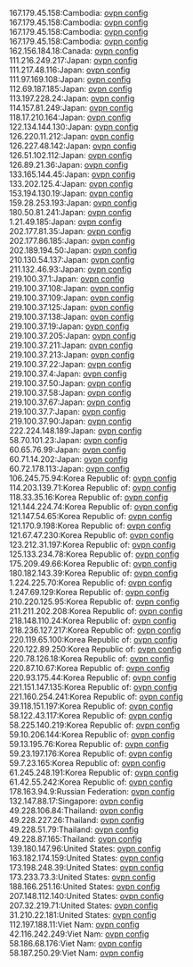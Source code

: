 167.179.45.158:Cambodia: [ovpn config](vpn/167_179_45_158.ovpn)  
167.179.45.158:Cambodia: [ovpn config](vpn/167_179_45_158.ovpn)  
167.179.45.158:Cambodia: [ovpn config](vpn/167_179_45_158.ovpn)  
167.179.45.158:Cambodia: [ovpn config](vpn/167_179_45_158.ovpn)  
162.156.184.18:Canada: [ovpn config](vpn/162_156_184_18.ovpn)  
111.216.249.217:Japan: [ovpn config](vpn/111_216_249_217.ovpn)  
111.217.48.116:Japan: [ovpn config](vpn/111_217_48_116.ovpn)  
111.97.169.108:Japan: [ovpn config](vpn/111_97_169_108.ovpn)  
112.69.187.185:Japan: [ovpn config](vpn/112_69_187_185.ovpn)  
113.197.228.24:Japan: [ovpn config](vpn/113_197_228_24.ovpn)  
114.157.81.249:Japan: [ovpn config](vpn/114_157_81_249.ovpn)  
118.17.210.164:Japan: [ovpn config](vpn/118_17_210_164.ovpn)  
122.134.144.130:Japan: [ovpn config](vpn/122_134_144_130.ovpn)  
126.220.11.212:Japan: [ovpn config](vpn/126_220_11_212.ovpn)  
126.227.48.142:Japan: [ovpn config](vpn/126_227_48_142.ovpn)  
126.51.102.112:Japan: [ovpn config](vpn/126_51_102_112.ovpn)  
126.89.21.36:Japan: [ovpn config](vpn/126_89_21_36.ovpn)  
133.165.144.45:Japan: [ovpn config](vpn/133_165_144_45.ovpn)  
133.202.125.4:Japan: [ovpn config](vpn/133_202_125_4.ovpn)  
153.194.130.19:Japan: [ovpn config](vpn/153_194_130_19.ovpn)  
159.28.253.193:Japan: [ovpn config](vpn/159_28_253_193.ovpn)  
180.50.81.241:Japan: [ovpn config](vpn/180_50_81_241.ovpn)  
1.21.49.185:Japan: [ovpn config](vpn/1_21_49_185.ovpn)  
202.177.81.35:Japan: [ovpn config](vpn/202_177_81_35.ovpn)  
202.177.86.185:Japan: [ovpn config](vpn/202_177_86_185.ovpn)  
202.189.194.50:Japan: [ovpn config](vpn/202_189_194_50.ovpn)  
210.130.54.137:Japan: [ovpn config](vpn/210_130_54_137.ovpn)  
211.132.46.93:Japan: [ovpn config](vpn/211_132_46_93.ovpn)  
219.100.37.1:Japan: [ovpn config](vpn/219_100_37_1.ovpn)  
219.100.37.108:Japan: [ovpn config](vpn/219_100_37_108.ovpn)  
219.100.37.109:Japan: [ovpn config](vpn/219_100_37_109.ovpn)  
219.100.37.125:Japan: [ovpn config](vpn/219_100_37_125.ovpn)  
219.100.37.138:Japan: [ovpn config](vpn/219_100_37_138.ovpn)  
219.100.37.19:Japan: [ovpn config](vpn/219_100_37_19.ovpn)  
219.100.37.205:Japan: [ovpn config](vpn/219_100_37_205.ovpn)  
219.100.37.211:Japan: [ovpn config](vpn/219_100_37_211.ovpn)  
219.100.37.213:Japan: [ovpn config](vpn/219_100_37_213.ovpn)  
219.100.37.22:Japan: [ovpn config](vpn/219_100_37_22.ovpn)  
219.100.37.4:Japan: [ovpn config](vpn/219_100_37_4.ovpn)  
219.100.37.50:Japan: [ovpn config](vpn/219_100_37_50.ovpn)  
219.100.37.58:Japan: [ovpn config](vpn/219_100_37_58.ovpn)  
219.100.37.67:Japan: [ovpn config](vpn/219_100_37_67.ovpn)  
219.100.37.7:Japan: [ovpn config](vpn/219_100_37_7.ovpn)  
219.100.37.90:Japan: [ovpn config](vpn/219_100_37_90.ovpn)  
222.224.148.189:Japan: [ovpn config](vpn/222_224_148_189.ovpn)  
58.70.101.23:Japan: [ovpn config](vpn/58_70_101_23.ovpn)  
60.65.76.99:Japan: [ovpn config](vpn/60_65_76_99.ovpn)  
60.71.14.202:Japan: [ovpn config](vpn/60_71_14_202.ovpn)  
60.72.178.113:Japan: [ovpn config](vpn/60_72_178_113.ovpn)  
106.245.75.94:Korea Republic of: [ovpn config](vpn/106_245_75_94.ovpn)  
114.203.139.71:Korea Republic of: [ovpn config](vpn/114_203_139_71.ovpn)  
118.33.35.16:Korea Republic of: [ovpn config](vpn/118_33_35_16.ovpn)  
121.144.224.74:Korea Republic of: [ovpn config](vpn/121_144_224_74.ovpn)  
121.147.54.65:Korea Republic of: [ovpn config](vpn/121_147_54_65.ovpn)  
121.170.9.198:Korea Republic of: [ovpn config](vpn/121_170_9_198.ovpn)  
121.67.47.230:Korea Republic of: [ovpn config](vpn/121_67_47_230.ovpn)  
123.212.31.197:Korea Republic of: [ovpn config](vpn/123_212_31_197.ovpn)  
125.133.234.78:Korea Republic of: [ovpn config](vpn/125_133_234_78.ovpn)  
175.209.49.66:Korea Republic of: [ovpn config](vpn/175_209_49_66.ovpn)  
180.182.143.39:Korea Republic of: [ovpn config](vpn/180_182_143_39.ovpn)  
1.224.225.70:Korea Republic of: [ovpn config](vpn/1_224_225_70.ovpn)  
1.247.69.129:Korea Republic of: [ovpn config](vpn/1_247_69_129.ovpn)  
210.220.125.95:Korea Republic of: [ovpn config](vpn/210_220_125_95.ovpn)  
211.211.202.208:Korea Republic of: [ovpn config](vpn/211_211_202_208.ovpn)  
218.148.110.24:Korea Republic of: [ovpn config](vpn/218_148_110_24.ovpn)  
218.236.127.217:Korea Republic of: [ovpn config](vpn/218_236_127_217.ovpn)  
220.119.65.100:Korea Republic of: [ovpn config](vpn/220_119_65_100.ovpn)  
220.122.89.250:Korea Republic of: [ovpn config](vpn/220_122_89_250.ovpn)  
220.78.126.18:Korea Republic of: [ovpn config](vpn/220_78_126_18.ovpn)  
220.87.10.67:Korea Republic of: [ovpn config](vpn/220_87_10_67.ovpn)  
220.93.175.44:Korea Republic of: [ovpn config](vpn/220_93_175_44.ovpn)  
221.151.147.135:Korea Republic of: [ovpn config](vpn/221_151_147_135.ovpn)  
221.160.254.241:Korea Republic of: [ovpn config](vpn/221_160_254_241.ovpn)  
39.118.151.197:Korea Republic of: [ovpn config](vpn/39_118_151_197.ovpn)  
58.122.43.117:Korea Republic of: [ovpn config](vpn/58_122_43_117.ovpn)  
58.225.140.219:Korea Republic of: [ovpn config](vpn/58_225_140_219.ovpn)  
59.10.206.144:Korea Republic of: [ovpn config](vpn/59_10_206_144.ovpn)  
59.13.195.76:Korea Republic of: [ovpn config](vpn/59_13_195_76.ovpn)  
59.23.197.176:Korea Republic of: [ovpn config](vpn/59_23_197_176.ovpn)  
59.7.23.165:Korea Republic of: [ovpn config](vpn/59_7_23_165.ovpn)  
61.245.248.191:Korea Republic of: [ovpn config](vpn/61_245_248_191.ovpn)  
61.42.55.242:Korea Republic of: [ovpn config](vpn/61_42_55_242.ovpn)  
178.163.94.9:Russian Federation: [ovpn config](vpn/178_163_94_9.ovpn)  
132.147.88.17:Singapore: [ovpn config](vpn/132_147_88_17.ovpn)  
49.228.106.84:Thailand: [ovpn config](vpn/49_228_106_84.ovpn)  
49.228.227.26:Thailand: [ovpn config](vpn/49_228_227_26.ovpn)  
49.228.51.79:Thailand: [ovpn config](vpn/49_228_51_79.ovpn)  
49.228.87.165:Thailand: [ovpn config](vpn/49_228_87_165.ovpn)  
139.180.147.96:United States: [ovpn config](vpn/139_180_147_96.ovpn)  
163.182.174.159:United States: [ovpn config](vpn/163_182_174_159.ovpn)  
173.198.248.39:United States: [ovpn config](vpn/173_198_248_39.ovpn)  
173.233.73.3:United States: [ovpn config](vpn/173_233_73_3.ovpn)  
188.166.251.16:United States: [ovpn config](vpn/188_166_251_16.ovpn)  
207.148.112.140:United States: [ovpn config](vpn/207_148_112_140.ovpn)  
207.32.219.71:United States: [ovpn config](vpn/207_32_219_71.ovpn)  
31.210.22.181:United States: [ovpn config](vpn/31_210_22_181.ovpn)  
112.197.188.11:Viet Nam: [ovpn config](vpn/112_197_188_11.ovpn)  
42.116.242.249:Viet Nam: [ovpn config](vpn/42_116_242_249.ovpn)  
58.186.68.176:Viet Nam: [ovpn config](vpn/58_186_68_176.ovpn)  
58.187.250.29:Viet Nam: [ovpn config](vpn/58_187_250_29.ovpn)  
